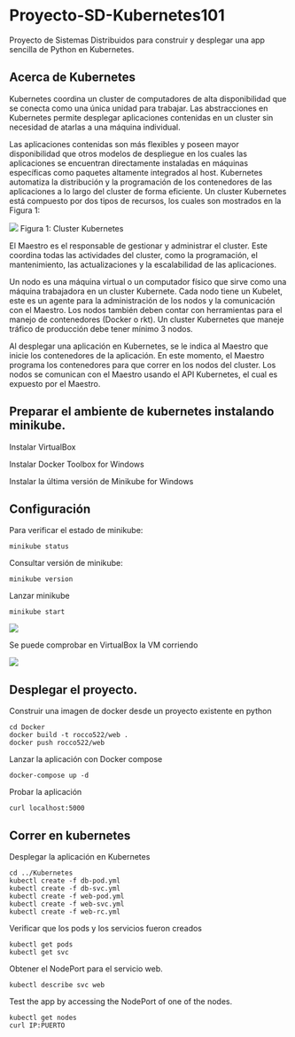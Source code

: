 
# Proyecto-SD-Kubernetes101

Proyecto de Sistemas Distribuidos para construir y desplegar una app sencilla de Python en Kubernetes. 

## Acerca de Kubernetes

Kubernetes coordina un cluster de computadores de alta disponibilidad que se conecta como una única unidad para trabajar. Las abstracciones en Kubernetes permite desplegar aplicaciones contenidas en un cluster sin necesidad de atarlas a una máquina individual.

Las aplicaciones contenidas son más flexibles y poseen mayor disponibilidad que otros modelos de despliegue en los cuales las aplicaciones se encuentran directamente instaladas en máquinas específicas como paquetes altamente integrados al host.
Kubernetes automatiza la distribución y la programación de los contenedores de las aplicaciones a lo largo del cluster de forma eficiente. Un cluster Kubernetes está compuesto por dos tipos de recursos, los cuales son mostrados en la Figura 1:

<img src="https://d33wubrfki0l68.cloudfront.net/99d9808dcbf2880a996ed50d308a186b5900cec9/40b94/docs/tutorials/kubernetes-basics/public/images/module_01_cluster.svg">
Figura 1: Cluster Kubernetes

El Maestro es el responsable de gestionar y administrar el cluster. Este coordina todas las actividades del cluster, como la programación, el mantenimiento, las actualizaciones y la escalabilidad de las aplicaciones.

Un nodo es una máquina virtual o un computador físico que sirve como una máquina trabajadora en un cluster Kubernete. Cada nodo tiene un Kubelet, este es un agente para la administración de los nodos y la comunicación con el Maestro. Los nodos también deben contar con herramientas para el manejo de contenedores (Docker o rkt). Un cluster Kubernetes que maneje tráfico de producción debe tener mínimo 3 nodos.

Al desplegar una aplicación  en Kubernetes, se le indica al Maestro que inicie los contenedores de la aplicación. En este momento, el Maestro programa los contenedores para que correr en los nodos del cluster. Los nodos se comunican con el Maestro usando el API Kubernetes, el cual es expuesto por el Maestro.

## Preparar el ambiente de kubernetes instalando minikube.

Instalar VirtualBox

Instalar Docker Toolbox for Windows

Instalar la última versión de Minikube for Windows

## Configuración
 
Para verificar el estado de minikube:

```
minikube status
```

Consultar versión de minikube: 

```
minikube version
```

Lanzar minikube 

```
minikube start
```

<img src="http://ricardodelgado.com.co/sd/7.PNG">

Se puede comprobar en VirtualBox la VM corriendo

<img src="http://ricardodelgado.com.co/sd/8.PNG">

## Desplegar el proyecto.

Construir una imagen de docker desde un proyecto existente en python

```
cd Docker
docker build -t rocco522/web .
docker push rocco522/web
```

Lanzar la aplicación con Docker compose
```
docker-compose up -d 
```

Probar la aplicación
```
curl localhost:5000
```

## Correr en kubernetes

Desplegar la aplicación en Kubernetes
```
cd ../Kubernetes
kubectl create -f db-pod.yml
kubectl create -f db-svc.yml
kubectl create -f web-pod.yml
kubectl create -f web-svc.yml
kubectl create -f web-rc.yml
```

Verificar que los pods y los servicios fueron creados
```
kubectl get pods
kubectl get svc
```

Obtener el NodePort para el servicio web.
```
kubectl describe svc web
```

Test the app by accessing the NodePort of one of the nodes.

```
kubectl get nodes
curl IP:PUERTO
```









